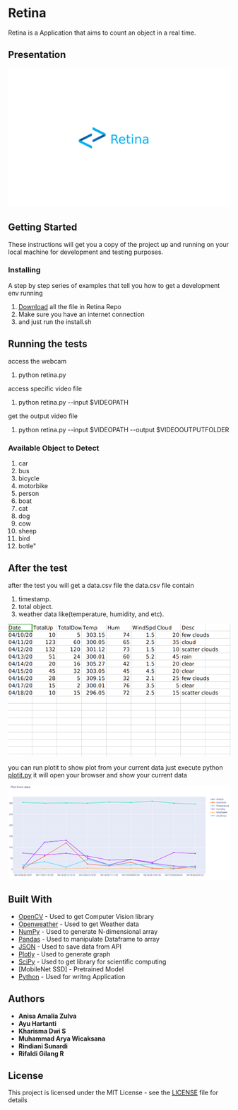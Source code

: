 # Retina

Retina is a Application that aims to count an object in a real time.

## Presentation

[![Watch the video](https://github.com/angularya/Retina/blob/master/img/tn.png)](https://www.youtube.com/watch?v=cSmKRrP16xs)

## Getting Started

These instructions will get you a copy of the project up and running on your local machine for development and testing purposes.

### Installing

A step by step series of examples that tell you how to get a development env running
1. [Download](https://github.com/angularya/Retina/archive/master.zip) all the file in Retina Repo
2. Make sure you have an internet connection
3. and just run the install.sh

## Running the tests

access the webcam
1. python retina.py

access specific video file
1. python retina.py --input $VIDEOPATH

get the output video file
1. python retina.py --input $VIDEOPATH --output $VIDEOOUTPUTFOLDER
### Available Object to Detect
1. car
2. bus
3. bicycle
4. motorbike
5. person
6. boat
7. cat
8. dog
9. cow
10. sheep
11. bird
12. botle"
## After the test

after the test you will get a data.csv file
the data.csv file contain
1. timestamp.
2. total object.
3. weather data like(temperature, humidity, and etc).

![csv](https://github.com/angularya/Retina/blob/master/img/csv.png)

you can run plotit to show plot from your current data
just execute python <ins>plotit.py</ins>
    it will open your browser and show your current data
    
![plot](https://github.com/angularya/Retina/blob/master/img/plot.png)

## Built With

* [OpenCV](https://opencv.org/) - Used to get Computer Vision library
* [Openweather](https://openweathermap.org/) - Used to get Weather data
* [NumPy](https://numpy.org/) - Used to generate N-dimensional array
* [Pandas](https://pandas.pydata.org/) - Used to manipulate Dataframe to array
* [JSON](https://www.json.org/) - Used to save data from API
* [Plotly](https://plotly.com/) - Used to generate graph
* [SciPy](https://www.scipy.org/) - Used to get library for scientific computing
* [MobileNet SSD] - Pretrained Model
* [Python](https://www.python.org/) - Used for writng Application

## Authors

* **Anisa Amalia Zulva** 
* **Ayu Hartanti** 
* **Kharisma Dwi S** 
* **Muhammad Arya Wicaksana** 
* **Rindiani Sunardi** 
* **Rifaldi Gilang R** 

## License

This project is licensed under the MIT License - see the [LICENSE](https://github.com/angularya/Retina/blob/master/LICENSE) file for details
